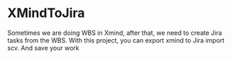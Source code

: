 # XMindToJira
Sometimes we are doing WBS in Xmind, after that, we need to create Jira tasks from the WBS. With this project, you can export xmind to Jira import scv. And save your work
